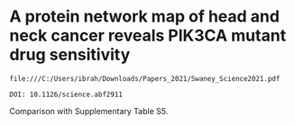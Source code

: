# A protein network map of head and neck cancer reveals PIK3CA mutant drug sensitivity

```
file:///C:/Users/ibrah/Downloads/Papers_2021/Swaney_Science2021.pdf
```

`DOI: 10.1126/science.abf2911`

Comparison with Supplementary Table S5.

